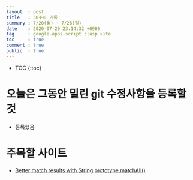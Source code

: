 ```yaml
---
layout  : post
title   : 30주차 기록 
summary : 7/20(월) ~ 7/26(일)
date    : 2020-07-20 23:14:32 +0900
tag     : google-apps-script clasp kite
toc     : true
comment : true
public  : true
---
```

* TOC
{:toc}

# 오늘은 그동안 밀린 git 수정사항을 등록할것

* 등록했음

# 주목할 사이트

* [Better match results with String.prototype.matchAll()](https://developers.google.com/web/updates/2019/02/string-matchall)

